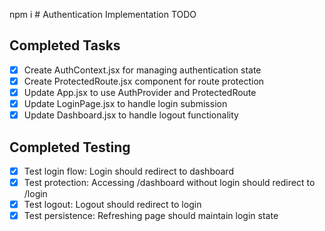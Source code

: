 npm i # Authentication Implementation TODO

## Completed Tasks
- [x] Create AuthContext.jsx for managing authentication state
- [x] Create ProtectedRoute.jsx component for route protection
- [x] Update App.jsx to use AuthProvider and ProtectedRoute
- [x] Update LoginPage.jsx to handle login submission
- [x] Update Dashboard.jsx to handle logout functionality

## Completed Testing
- [x] Test login flow: Login should redirect to dashboard
- [x] Test protection: Accessing /dashboard without login should redirect to /login
- [x] Test logout: Logout should redirect to login
- [x] Test persistence: Refreshing page should maintain login state

